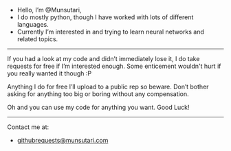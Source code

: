 - Hello, I’m @Munsutari,
- I do mostly python, though I have worked with lots of different languages.
- Currently I’m interested in and trying to learn neural networks and related topics.

---------

If you had a look at my code and didn’t immediately lose it, I do take requests for free if I’m interested enough.
Some enticement wouldn't hurt if you really wanted it though :P

Anything I do for free I’ll upload to a public rep so beware.
Don’t bother asking for anything too big or boring without any compensation.

Oh and you can use my code for anything you want.
Good Luck!

--------

Contact me at:

- githubrequests@munsutari.com

